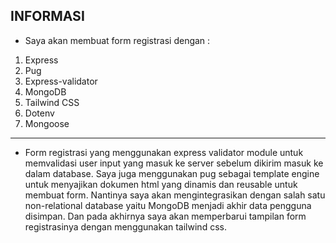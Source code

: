 INFORMASI
----------------
- Saya akan membuat form registrasi dengan :
1. Express
2. Pug
3. Express-validator
4. MongoDB
5. Tailwind CSS
6. Dotenv
7. Mongoose
----------------
- Form registrasi yang menggunakan express validator module untuk memvalidasi user input yang masuk ke server sebelum dikirim masuk ke dalam database. Saya juga menggunakan pug sebagai template engine untuk menyajikan dokumen html yang dinamis dan reusable untuk membuat form. Nantinya saya akan mengintegrasikan dengan salah satu non-relational database yaitu MongoDB menjadi akhir data pengguna disimpan. Dan pada akhirnya saya akan memperbarui tampilan form registrasinya dengan menggunakan tailwind css.

